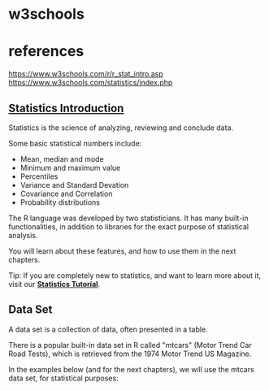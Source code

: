 # w3schools

# references

https://www.w3schools.com/r/r_stat_intro.asp
https://www.w3schools.com/statistics/index.php


## **[Statistics Introduction](https://www.w3schools.com/r/r_stat_intro.asp)**

Statistics is the science of analyzing, reviewing and conclude data.

Some basic statistical numbers include:

- Mean, median and mode
- Minimum and maximum value
- Percentiles
- Variance and Standard Devation
- Covariance and Correlation
- Probability distributions

The R language was developed by two statisticians. It has many built-in functionalities, in addition to libraries for the exact purpose of statistical analysis.

You will learn about these features, and how to use them in the next chapters.

Tip: If you are completely new to statistics, and want to learn more about it, visit our **[Statistics Tutorial](https://www.w3schools.com/statistics/index.php)**.

## Data Set

A data set is a collection of data, often presented in a table.

There is a popular built-in data set in R called "mtcars" (Motor Trend Car Road Tests), which is retrieved from the 1974 Motor Trend US Magazine.

In the examples below (and for the next chapters), we will use the mtcars data set, for statistical purposes:


